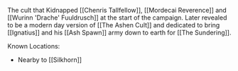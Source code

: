 The cult that Kidnapped [[Chenris Tallfellow]], [[Mordecai Reverence]] and [[Wurinn 'Drache' Fuuldrusch]] at the start of the campaign. Later revealed to be a modern day version of [[The Ashen Cult]] and dedicated to bring [[Ignatius]] and his [[Ash Spawn]] army down to earth for [[The Sundering]].

Known Locations:
-  Nearby to [[Silkhorn]]